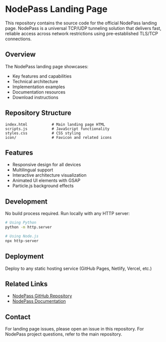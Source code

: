 # NodePass Landing Page

This repository contains the source code for the official NodePass landing page. NodePass is a universal TCP/UDP tunneling solution that delivers fast, reliable access across network restrictions using pre-established TLS/TCP connections.

## Overview

The NodePass landing page showcases:
- Key features and capabilities
- Technical architecture
- Implementation examples
- Documentation resources
- Download instructions

## Repository Structure

```
index.html           # Main landing page HTML
scripts.js           # JavaScript functionality
styles.css           # CSS styling
icon/                # Favicon and related icons
```

## Features

- Responsive design for all devices
- Multilingual support
- Interactive architecture visualization
- Animated UI elements with GSAP
- Particle.js background effects

## Development

No build process required. Run locally with any HTTP server:

```bash
# Using Python
python -m http.server

# Using Node.js
npx http-server
```

## Deployment

Deploy to any static hosting service (GitHub Pages, Netlify, Vercel, etc.)

## Related Links

- [NodePass GitHub Repository](https://github.com/yosebyte/nodepass)
- [NodePass Documentation](https://github.com/yosebyte/nodepass/tree/main/docs)

## Contact

For landing page issues, please open an issue in this repository.
For NodePass project questions, refer to the main repository.
